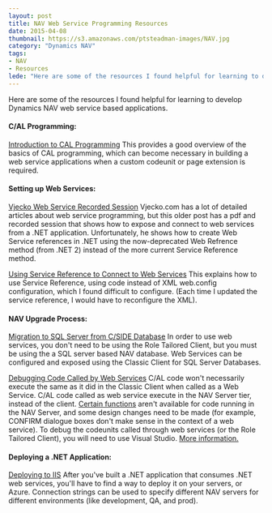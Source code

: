 ```yaml
---
layout: post
title: NAV Web Service Programming Resources
date: 2015-04-08
thumbnail: https://s3.amazonaws.com/ptsteadman-images/NAV.jpg
category: "Dynamics NAV"
tags:
- NAV
- Resources
lede: "Here are some of the resources I found helpful for learning to develop Dynamics NAV web service based applications."
---
```


Here are some of the resources I found helpful for learning to develop Dynamics NAV web service based applications.

#### C/AL Programming:

[Introduction to CAL Programming](http://www.consultec.es/DocTutoriales/Introduction_to_CAL_Programming.pdf)
This provides a good overview of the basics of CAL programming, which can become necessary in building a web service applications when a custom codeunit or page extension is required.

#### Setting up Web Services:
[Vjecko Web Service Recorded Session](http://vjeko.com/blog/connecting-to-nav-through-web-services-recorded-session)
Vjecko.com has a lot of detailed articles about web service programming, but this older post has a pdf and recorded session that shows how to expose and connect to web services from a .NET application.  Unfortunately, he shows how to create Web Service references in .NET using the now-deprecated Web Refrence method (from .NET 2) instead of the more current Service Reference method.

[Using Service Reference to Connect to Web Services](http://blogs.msdn.com/b/freddyk/archive/2010/01/20/connecting-to-nav-web-services-from-c-using-service-reference-config-file-version.aspx)
This explains how to use Service Reference, using code instead of XML web.config configuration, which I found difficult to configure.  (Each time I updated the service reference, I would have to reconfigure the XML).

#### NAV Upgrade Process:
[Migration to SQL Server from C/SIDE Database](http://saurav-nav.blogspot.com/2012/12/nav-2013-upgrade-part-iv-sql-migration.html)
In order to use web services, you don't need to be using the Role Tailored Client, but you must be using the a SQL server based NAV database.  Web Services can be configured and exposed using the Classic Client for SQL Server Databases.

[Debugging Code Called by Web Services](http://blogs.msdn.com/b/nav/archive/2012/03/05/rtc-debugging.aspx)
C/AL code won't necessarily execute the same as it did in the Classic Client when called  as a Web Service.  C/AL code called as web service execute in the NAV Server tier, instead of the client.  [Certain functions](http://msdn.microsoft.com/en-us/library/ff477107.aspx) aren't available for code running in the NAV Server, and some design changes need to be made (for example, CONFIRM dialogue boxes don't make sense in the context of a web service).  To debug the codeunits called through web services (or the Role Tailored Client), you will need to use Visual Studio.
[More information.](http://msdn.microsoft.com/en-us/library/dd338765.aspx#SU)

#### Deploying a .NET Application:
[Deploying to IIS](http://www.asp.net/mvc/overview/deployment/visual-studio-web-deployment/deploying-to-iis)  After you've built a .NET application that consumes .NET web services, you'll have to find a way to deploy it on your servers, or Azure.  Connection strings can be used to specify different NAV servers for different environments (like development, QA, and prod).

